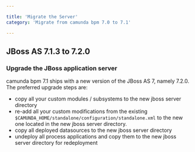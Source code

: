 ```yaml
---

title: 'Migrate the Server'
category: 'Migrate from camunda bpm 7.0 to 7.1'

---
```


## JBoss AS 7.1.3 to 7.2.0

### Upgrade the JBoss application server

camunda bpm 7.1 ships with a new version of the JBoss AS 7, namely 7.2.0.
The preferred upgrade steps are:

* copy all your custom modules / subsystems to the new jboss server directory
* re-add all your custom modifications from the existing `$CAMUNDA_HOME/standalone/configuration/standalone.xml` to the new one located in the new jboss server directory.
* copy all deployed datasources to the new jboss server directory
* undeploy all process applications and copy them to the new jboss server directory for redeployment
